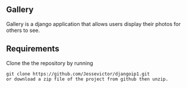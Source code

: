 ## Gallery
Gallery is a django application that allows users display their photos for others to see.
## Requirements
Clone the the repository by running

```
git clone https://github.com/Jessevictor/djangoip1.git
or download a zip file of the project from github then unzip.
```

